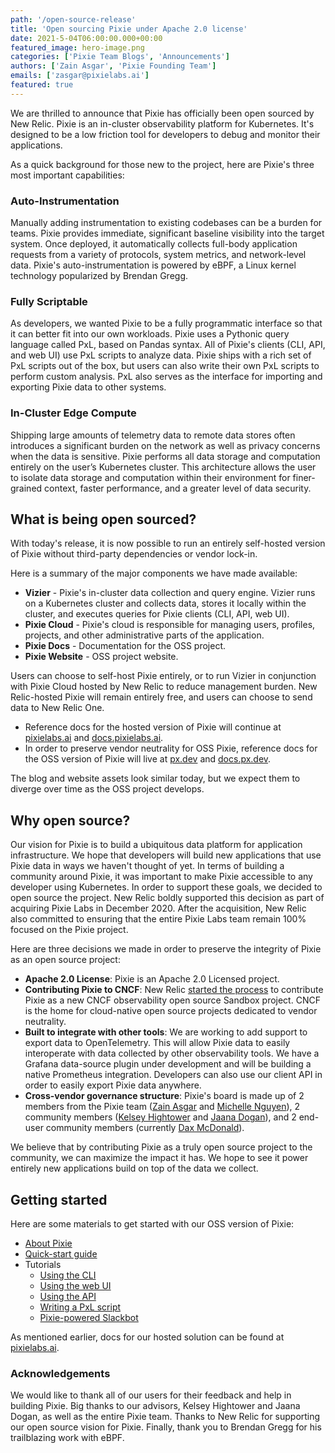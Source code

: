 ```yaml
---
path: '/open-source-release'
title: 'Open sourcing Pixie under Apache 2.0 license'
date: 2021-5-04T06:00:00.000+00:00
featured_image: hero-image.png
categories: ['Pixie Team Blogs', 'Announcements']
authors: ['Zain Asgar', 'Pixie Founding Team']
emails: ['zasgar@pixielabs.ai']
featured: true
---
```


We are thrilled to announce that Pixie has officially been open sourced by New Relic. Pixie is an in-cluster observability platform for Kubernetes. It's designed to be a low friction tool for developers to debug and monitor their applications.

As a quick background for those new to the project, here are Pixie's three most important capabilities:

### Auto-Instrumentation

Manually adding instrumentation to existing codebases can be a burden for teams. Pixie provides immediate, significant baseline visibility into the target system. Once deployed, it automatically collects full-body application requests from a variety of protocols, system metrics, and network-level data. Pixie's auto-instrumentation is powered by eBPF, a Linux kernel technology popularized by Brendan Gregg.

### Fully Scriptable

As developers, we wanted Pixie to be a fully programmatic interface so that it can better fit into our own workloads. Pixie uses a Pythonic query language called PxL, based on Pandas syntax. All of Pixie's clients (CLI, API, and web UI) use PxL scripts to analyze data. Pixie ships with a rich set of PxL scripts out of the box, but users can also write their own PxL scripts to perform custom analysis. PxL also serves as the interface for importing and exporting Pixie data to other systems.

### In-Cluster Edge Compute

Shipping large amounts of telemetry data to remote data stores often introduces a significant burden on the network as well as privacy concerns when the data is sensitive. Pixie performs all data storage and computation entirely on the user’s Kubernetes cluster. This architecture allows the user to isolate data storage and computation within their environment for finer-grained context, faster performance, and a greater level of data security.

## What is being open sourced?

With today's release, it is now possible to run an entirely self-hosted version of Pixie without third-party dependencies or vendor lock-in.

Here is a summary of the major components we have made available:

- **Vizier** - Pixie's in-cluster data collection and query engine. Vizier runs on a Kubernetes cluster and collects data, stores it locally within the cluster, and executes queries for Pixie clients (CLI, API, web UI).
- **Pixie Cloud** - Pixie's cloud is responsible for managing users, profiles, projects, and other administrative parts of the application.
- **Pixie Docs** - Documentation for the OSS project.
- **Pixie Website** - OSS project website.

Users can choose to self-host Pixie entirely, or to run Vizier in conjunction with Pixie Cloud hosted by New Relic to reduce management burden.  New Relic-hosted Pixie will remain entirely free, and users can choose to send data to New Relic One.

- Reference docs for the hosted version of Pixie will continue at [pixielabs.ai](https://pixielabs.ai) and [docs.pixielabs.ai](https://docs.pixielabs.ai).
- In order to preserve vendor neutrality for OSS Pixie, reference docs for the OSS version of Pixie will live at [px.dev](https://px.dev) and [docs.px.dev](https://docs.px.dev).

The blog and website assets look similar today, but we expect them to diverge over time as the OSS project develops.

## Why open source?

Our vision for Pixie is to build a ubiquitous data platform for application infrastructure. We hope that developers will build new applications that use Pixie data in ways we haven't thought of yet. In terms of building a community around Pixie, it was important to make Pixie accessible to any developer using Kubernetes. In order to support these goals, we decided to open source the project. New Relic boldly supported this decision as part of acquiring Pixie Labs in December 2020. After the acquisition, New Relic also committed to ensuring that the entire Pixie Labs team remain 100% focused on the Pixie project.

Here are three decisions we made in order to preserve the integrity of Pixie as an open source project:

- **Apache 2.0 License**: Pixie is an Apache 2.0 Licensed project.
- **Contributing Pixie to CNCF**: New Relic [started the process](https://github.com/cncf/toc/issues/651) to contribute Pixie as a new CNCF observability open source Sandbox project. CNCF is the home for cloud-native open source projects dedicated to vendor neutrality.
- **Built to integrate with other tools**: We are working to add support to export data to OpenTelemetry. This will allow Pixie data to easily interoperate with data collected by other observability tools. We have a Grafana data-source plugin under development and will be building a native Prometheus integration. Developers can also use our client API in order to easily export Pixie data anywhere.
- **Cross-vendor governance structure**: Pixie's board is made up of 2 members from the Pixie team ([Zain Asgar](https://twitter.com/zainasgar) and [Michelle Nguyen](https://twitter.com/michelle_aimi)), 2 community members ([Kelsey Hightower](https://twitter.com/kelseyhightower) and [Jaana Dogan](https://twitter.com/rakyll)), and 2 end-user community members (currently [Dax McDonald](https://twitter.com/cloudmarooned)).

We believe that by contributing Pixie as a truly open source project to the community, we can maximize the impact it has. We hope to see it power entirely new applications build on top of the data we collect.

## Getting started

Here are some materials to get started with our OSS version of Pixie:

- [About Pixie](https://docs.px.dev/about-pixie/what-is-pixie/)
- [Quick-start guide](https://docs.px.dev/installing-pixie/quick-start/)
- Tutorials
  - [Using the CLI](https://docs.px.dev/using-pixie/using-cli/)
  - [Using the web UI](https://docs.px.dev/using-pixie/using-live-ui/)
  - [Using the API](https://docs.px.dev/using-pixie/api-quick-start/)
  - [Writing a PxL script](https://docs.px.dev/tutorials/pxl-scripts/)
  - [Pixie-powered Slackbot](https://docs.px.dev/tutorials/slackbot-alert/)

As mentioned earlier, docs for our hosted solution can be found at [pixielabs.ai](https://pixielabs.ai).

### Acknowledgements

We would like to thank all of our users for their feedback and help in building Pixie. Big thanks to our advisors, Kelsey Hightower and Jaana Dogan, as well as the entire Pixie team. Thanks to New Relic for supporting our open source vision for Pixie. Finally, thank you to Brendan Gregg for his trailblazing work with eBPF.
